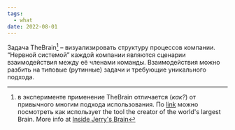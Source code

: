 ```yaml
---
tags:
  - what
date: 2022-08-01
---
```


Задача TheBrain[^202208011731-1] – визуализировать структуру процессов компании. “Нервной системой” каждой компании являются сценарии взаимодействия между её членами команды. Взаимодействия можно разбить на типовые (рутинные) задачи и требующие уникального подхода. 

[^202208011731-1]: в эксперименте применение TheBrain отличается (*как?*) от привычного многим подхода использования. По [link](https://app.thebrain.com/brains/3d80058c-14d8-5361-0b61-a061f89baf87/thoughts/d0311496-50cf-f95f-37ef-9d37bdb47cc8/attachments/5cab805c-835e-445d-0938-b29dc3c0eb02) можно посмотреть как использует the tool the creator of  the world's largest Brain. More info at [Inside Jerry's Brain](https://www.thebrain.com/blog/big-thinkers/inside-jerrys-brain)
